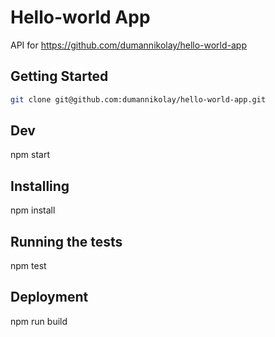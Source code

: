# Hello-world App

API for https://github.com/dumannikolay/hello-world-app

## Getting Started
```sh
git clone git@github.com:dumannikolay/hello-world-app.git
```
## Dev

npm start

## Installing

npm install

## Running the tests

npm test

## Deployment

npm run build

